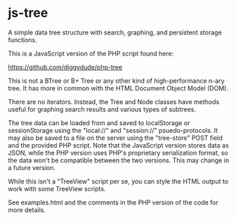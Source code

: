 # js-tree
A simple data tree structure with search, graphing, and persistent storage functions.

This is a JavaScript version of the PHP script found here:

https://github.com/diggydude/php-tree

This is not a BTree or B+ Tree or any other kind of high-performance n-ary tree. It has more in common with the HTML Document Object Model (DOM).

There are no iterators. Instead, the Tree and Node classes have methods useful for graphing search results and various types of subtrees.

The tree data can be loaded from and saved to localStorage or sessionStorage using the "local://" and "session://" psuedo-protocols. It may also be saved to a file on the server using the "tree-store" POST field and the provided PHP script. Note that the JavaScript version stores data as JSON, while the PHP version uses PHP's proprietary serialization format, so the data won't be compatible between the two versions. This may change in a future version.

While this isn't a "TreeView" script per se, you can style the HTML output to work with some TreeView scripts.

See examples.html and the comments in the PHP version of the code for more details.
